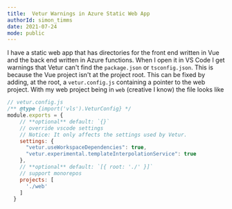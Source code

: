 ```yaml
---
title:  Vetur Warnings in Azure Static Web App
authorId: simon_timms
date: 2021-07-24
mode: public
---
```




I have a static web app that has directories for the front end written in Vue and the back end written in Azure functions. When I open it in VS Code I get warnings that Vetur can't find the `package.json` or `tsconfig.json`. This is because the Vue project isn't at the project root. This can be fixed by adding, at the root, a `vetur.config.js` containing a pointer to the web project. With my web project being in `web` (creative I know) the file looks like 


```javascript
// vetur.config.js
/** @type {import('vls').VeturConfig} */
module.exports = {
    // **optional** default: `{}`
    // override vscode settings
    // Notice: It only affects the settings used by Vetur.
    settings: {
      "vetur.useWorkspaceDependencies": true,
      "vetur.experimental.templateInterpolationService": true
    },
    // **optional** default: `[{ root: './' }]`
    // support monorepos
    projects: [
      './web'
    ]
  }
```